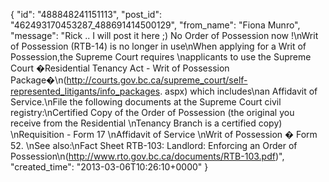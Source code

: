  {
   "id": "488848241151113",
   "post_id": "462493170453287_488691414500129",
   "from_name": "Fiona Munro",
   "message": "Rick .. I will post it here ;) No Order of Possession now !\nWrit of Possession (RTB-14) is no longer in use\nWhen applying for a Writ of Possession,the Supreme Court requires \napplicants to use the Supreme Court �Residential Tenancy Act - Writ of Possession Package�\n(http://courts.gov.bc.ca/supreme_court/self-represented_litigants/info_packages. aspx) which includes\nan Affidavit of Service.\nFile the following documents at the Supreme Court civil registry:\nCertified Copy of the Order of Possession (the original you receive from the Residential \nTenancy Branch is a certified copy) \nRequisition - Form 17 \nAffidavit of Service \nWrit of Possession � Form 52. \nSee also:\nFact Sheet RTB-103: Landlord: Enforcing an Order of Possession\n(http://www.rto.gov.bc.ca/documents/RTB-103.pdf)",
   "created_time": "2013-03-06T10:26:10+0000"
 }

